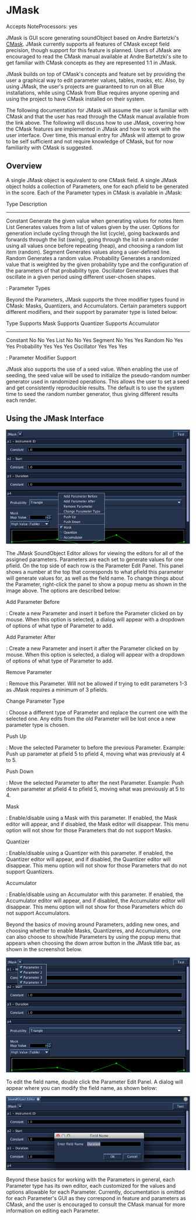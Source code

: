 JMask
=====

Accepts NoteProcessors: yes

JMask is GUI score generating soundObject based on Andre Bartetzki's
[CMask](http://www.bartetzki.de/en/software.html). JMask currently
supports all features of CMask except field precision, though support
for this feature is planned. Users of JMask are encouraged to read the
CMask manual available at Andre Bartetzki's site to get familiar with
CMask concepts as they are represented 1:1 in JMask.

JMask builds on top of CMask's concepts and feature set by providing
the user a graphical way to edit parameter values, tables, masks, etc.
Also, by using JMask, the user's projects are guaranteed to run on all
Blue installations, while using CMask from Blue requires anyone opening
and using the project to have CMask installed on their system.

The following documentation for JMask will assume the user is familiar
with CMask and that the user has read through the CMask manual available
from the link above. The following will discuss how to use JMask,
covering how the CMask features are implemented in JMask and how to work
with the user interface. Over time, this manual entry for JMask will
attempt to grow to be self sufficient and not require knowledge of
CMask, but for now familiarity with CMask is suggested.

Overview 
--------

A single JMask object is equivalent to one CMask field. A single JMask
object holds a collection of Parameters, one for each pfield to be
generated in the score. Each of the Parameter types in CMask is
available in JMask:

  Type          Description
  ------------- -------------------------------------------------------------------------------------------------------------------------------------------------------------------------------------------------------------------------------------------------------------------------------------------------------------------
  Constant      Generate the given value when generating values for notes
  Item List     Generates values from a list of values given by the user. Options for generation include cycling through the list (cycle), going backwards and forwards through the list (swing), going through the list in random order using all values once before repeating (heap), and choosing a random list item (random).
  Segment       Generates values along a user-defined line.
  Random        Generates a random value.
  Probability   Generates a randomized value that is weighted by the given probability type and the configuration of the parameters of that probability type.
  Oscillator    Generates values that oscillate in a given period using different user-chosen shapes.

  : Parameter Types

Beyond the Parameters, JMask supports the three modifier types found in
CMask: Masks, Quantizers, and Accumulators. Certain parameters support
different modifiers, and their support by paramater type is listed
below:

  Type          Supports Mask   Supports Quantizer   Supports Accumulator
  ------------- --------------- -------------------- ----------------------
  Constant      No              No                   Yes
  List          No              No                   Yes
  Segment       No              Yes                  Yes
  Random        No              Yes                  Yes
  Probability   Yes             Yes                  Yes
  Oscillator    Yes             Yes                  Yes

  : Parameter Modifier Support

JMask also supports the use of a seed value. When enabling the use of
seeding, the seed value will be used to initialize the pseudo-random
number generator used in randomized operations. This allows the user to
set a seed and get consistently reproducible results. The default is to
use the system time to seed the random number generator, thus giving
different results each render.

Using the JMask Interface 
-------------------------

![](../../../images/jmask.png)

The JMask SoundObject Editor allows for viewing the editors for all of
the assigned parameters. Parameters are each set to generate values for
one pfield. On the top side of each row is the Parameter Edit Panel.
This panel shows a number at the top that corresponds to what pfield
this parameter will generate values for, as well as the field name. To
change things about the Parameter, right-click the panel to show a popup
menu as shown in the image above. The options are described below:

Add Parameter Before

:   Create a new Parameter and insert it before the Parameter clicked on
    by mouse. When this option is selected, a dialog will appear with a
    dropdown of options of what type of Parameter to add.

Add Parameter After

:   Create a new Parameter and insert it after the Parameter clicked on
    by mouse. When this option is selected, a dialog will appear with a
    dropdown of options of what type of Parameter to add.

Remove Parameter

:   Remove this Parameter. Will not be allowed if trying to edit
    parameters 1-3 as JMask requires a minimum of 3 pfields.

Change Parameter Type

:   Choose a different type of Parameter and replace the current one
    with the selected one. Any edits from the old Parameter will be lost
    once a new parameter type is chosen.

Push Up

:   Move the selected Parameter to before the previous Parameter.
    Example: Push up parameter at pfield 5 to pfield 4, moving what was
    previously at 4 to 5.

Push Down

:   Move the selected Parameter to after the next Parameter. Example:
    Push down parameter at pfield 4 to pfield 5, moving what was
    previously at 5 to 4.

Mask

:   Enable/disable using a Mask with this parameter. If enabled, the
    Mask editor will appear, and if disabled, the Mask editor will
    disappear. This menu option will not show for those Parameters that
    do not support Masks.

Quantizer

:   Enable/disable using a Quantizer with this parameter. If enabled,
    the Quantizer editor will appear, and if disabled, the Quantizer
    editor will disappear. This menu option will not show for those
    Parameters that do not support Quantizers.

Accumulator

:   Enable/disable using an Accumulator with this parameter. If enabled,
    the Accumulator editor will appear, and if disabled, the Accumulator
    editor will disappear. This menu option will not show for those
    Parameters which do not support Accumulators.

Beyond the basics of moving around Parameters, adding new ones, and
choosing whether to enable Masks, Quantizeres, and Accumulators, one can
also choose to show/hide Parameters by using the popup menu that appears
when choosing the down arrow button in the JMask title bar, as shown in
the screenshot below.

![](../../../images/jmask2.png)

To edit the field name, double click the Parameter Edit Panel. A dialog
will appear where you can modify the field name, as shown below:

![](../../../images/jmask_field_name.png)

Beyond these basics for working with the Parameters in general, each
Parameter type has its own editor, each customized for the values and
options allowable for each Parameter. Currently, documentation is
omitted for each Parameter's GUI as they correspond in feature and
parameters as CMask, and the user is encouraged to consult the CMask
manual for more information on editing each Parameter.
